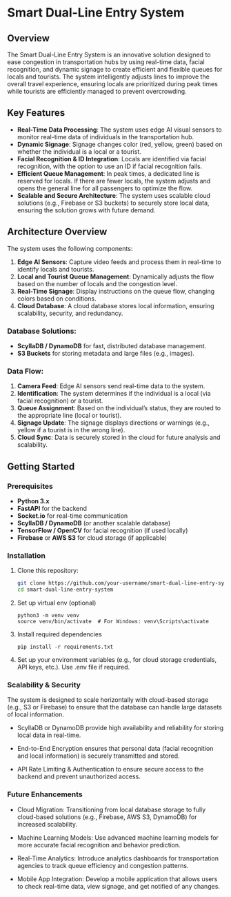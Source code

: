 # Smart Dual-Line Entry System

## Overview

The Smart Dual-Line Entry System is an innovative solution designed to ease congestion in transportation hubs by using real-time data, facial recognition, and dynamic signage to create efficient and flexible queues for locals and tourists. The system intelligently adjusts lines to improve the overall travel experience, ensuring locals are prioritized during peak times while tourists are efficiently managed to prevent overcrowding.

## Key Features

- **Real-Time Data Processing**: The system uses edge AI visual sensors to monitor real-time data of individuals in the transportation hub.
- **Dynamic Signage**: Signage changes color (red, yellow, green) based on whether the individual is a local or a tourist.
- **Facial Recognition & ID Integration**: Locals are identified via facial recognition, with the option to use an ID if facial recognition fails.
- **Efficient Queue Management**: In peak times, a dedicated line is reserved for locals. If there are fewer locals, the system adjusts and opens the general line for all passengers to optimize the flow.
- **Scalable and Secure Architecture**: The system uses scalable cloud solutions (e.g., Firebase or S3 buckets) to securely store local data, ensuring the solution grows with future demand.

## Architecture Overview

The system uses the following components:

1. **Edge AI Sensors**: Capture video feeds and process them in real-time to identify locals and tourists.
2. **Local and Tourist Queue Management**: Dynamically adjusts the flow based on the number of locals and the congestion level.
3. **Real-Time Signage**: Display instructions on the queue flow, changing colors based on conditions.
4. **Cloud Database**: A cloud database stores local information, ensuring scalability, security, and redundancy.

### Database Solutions:

- **ScyllaDB / DynamoDB** for fast, distributed database management.
- **S3 Buckets** for storing metadata and large files (e.g., images).

### Data Flow:

1. **Camera Feed**: Edge AI sensors send real-time data to the system.
2. **Identification**: The system determines if the individual is a local (via facial recognition) or a tourist.
3. **Queue Assignment**: Based on the individual’s status, they are routed to the appropriate line (local or tourist).
4. **Signage Update**: The signage displays directions or warnings (e.g., yellow if a tourist is in the wrong line).
5. **Cloud Sync**: Data is securely stored in the cloud for future analysis and scalability.

## Getting Started

### Prerequisites

- **Python 3.x**
- **FastAPI** for the backend
- **Socket.io** for real-time communication
- **ScyllaDB / DynamoDB** (or another scalable database)
- **TensorFlow / OpenCV** for facial recognition (if used locally)
- **Firebase** or **AWS S3** for cloud storage (if applicable)

### Installation

1. Clone this repository:
   ```bash
   git clone https://github.com/your-username/smart-dual-line-entry-system.git
   cd smart-dual-line-entry-system
   ```
2. Set up virtual env (optional)
   ```
   python3 -m venv venv
   source venv/bin/activate  # For Windows: venv\Scripts\activate
   ```
3. Install required dependencies
   ```
   pip install -r requirements.txt
   ```
4. Set up your environment variables (e.g., for cloud storage credentials, API keys, etc.). Use .env file if required.

### Scalability & Security

The system is designed to scale horizontally with cloud-based storage (e.g., S3 or Firebase) to ensure that the database can handle large datasets of local information.

- ScyllaDB or DynamoDB provide high availability and reliability for storing local data in real-time.

- End-to-End Encryption ensures that personal data (facial recognition and local information) is securely transmitted and stored.

- API Rate Limiting & Authentication to ensure secure access to the backend and prevent unauthorized access.

### Future Enhancements

- Cloud Migration: Transitioning from local database storage to fully cloud-based solutions (e.g., Firebase, AWS S3, DynamoDB) for increased scalability.

- Machine Learning Models: Use advanced machine learning models for more accurate facial recognition and behavior prediction.

- Real-Time Analytics: Introduce analytics dashboards for transportation agencies to track queue efficiency and congestion patterns.

- Mobile App Integration: Develop a mobile application that allows users to check real-time data, view signage, and get notified of any changes.

